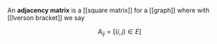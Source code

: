 An **adjacency matrix** is a [[square matrix]] for a [[graph]] where with [[Iverson bracket]] we say

$$
A_{ij} = \left[(i, j) \in E\right]
$$